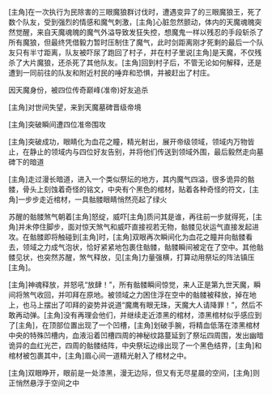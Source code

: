 [主角]在一次执行为民除害的三眼魔狼群讨伐时，遭遇变异了的三眼魔狼王，死了数个队友，受到强烈的情感和魔气刺激，[主角]心脏忽然颤动，体内的天魔魂魄突然觉醒，来自天魔魂魄的魔气外溢导致发狂失控，想魔鬼一样以残忍的手段斩杀了所有魔狼，但最终凭借毅力暂时压制住了魔气，此时剑距离刚才死剩的最后一个队友只有半寸距离，队友被吓尿了跑回了村子，并在村子里说[主角]是天魔，不仅残杀了大片魔狼，还杀死了其他队友。[主角]回到村子后，不管无论如何解释，还是遭到一同前往的队友和附近村民的唾弃和恐惧，并被赶出了村庄。

因天魔身份，被四位传奇巅峰(准帝)好友追杀

[主角]对世间失望，来到天魔墓碑晋级帝境

[主角]突破瞬间遭四位准帝围攻

[主角]突破成功，眼睛化为血花之瞳，精光射出，展开帝级领域，领域内万物皆止，在静止的领域内与四位好友告别，并将他们传送到领域外围，最后毅然走向墓碑下的暗道

[主角]走过漫长暗道，进入一个类似祭坛的地方，其内魔气四溢，很多诡异的骷髅，骨头上刻蚀着奇怪的铭文，中央有个黑色的棺材，贴着各种奇怪的符文，[主角]一步步走近棺材，一具骷髅眼睛悄然亮起了绿火

苏醒的骷髅煞气朝着[主角]怒绽，威吓[主角]质问其是谁，再往前一步就得死，[主角]并未停住脚步，面对惊天煞气和威吓直接视若无物，骷髅见状运气直接发起进攻。在骷髅即将触碰到[主角]时，[主角]双眼再次瞬间化为血花之瞳并向骷髅看去，领域之力成气泡状，恰好紧紧地包裹住骷髅，骷髅瞬间被定在了空中。其他骷髅见状，也突然苏醒，煞气释放，见[主角]力量强横，打算动用祭坛的阵法镇压[主角]。

[主角]神魂释放，并怒吼“放肆！”，所有骷髅瞬间惊觉，来人正是第九世天魔，瞬间将煞气收回，并叩拜在原地。被领域之力困住浮在空中的骷髅被释放，掉在地上，也马上摆出了叩拜的姿势并说道“魔鹰有眼无珠，天魔大人请降罪！”，然后不敢再动弹。[主角]没有再理会他们，并继续走近漆黑的棺材，漆黑棺材似乎感应到了[主角]，在顶部位置出现了一个凹槽，[主角]划破手腕，将精血低落在漆黑棺材中央的特殊凹槽内，血液沿着凹槽四周的神秘纹路蔓延到了祭坛四周围，发出幽暗诡异的血红光芒，四周的骷髅结阵，中央祭坛边缘出现了一个黑色结界，[主角]和棺材被包裹其中，[主角]眉心间一道精光射入了棺材之中。

[主角]双眼睁开，眼前是一处漆黑，漫无边际，但又有无尽星晨的空间，[主角]则正悄然悬浮于空间之中